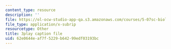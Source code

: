 ```yaml
---
content_type: resource
description: ''
file: https://ol-ocw-studio-app-qa.s3.amazonaws.com/courses/5-07sc-biological-chemistry-i-fall-2013/62e0644eaf7f5229b64299edf03193bc_VykaDbJIb8A.vtt
file_type: application/x-subrip
resourcetype: Other
title: 3play caption file
uid: 62e0644e-af7f-5229-b642-99edf03193bc
---
```

